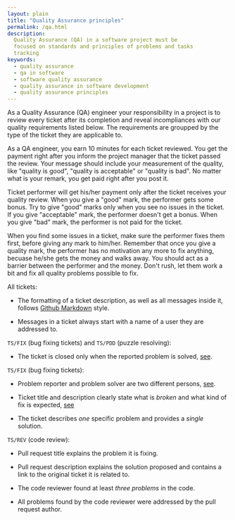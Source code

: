 ```yaml
---
layout: plain
title: "Quality Assurance principles"
permalink: /qa.html
description:
  Quality Assurance (QA) in a software project must be
  focused on standards and principles of problems and tasks
  tracking
keywords:
  - quality assurance
  - qa in software
  - software quality assurance
  - quality assurance in software development
  - quality assurance principles
---
```


As a Quality Assurance (QA) engineer your responsibility in a project is
to review every ticket after its completion and reveal incompliances with
our quality requirements listed below. The requirements are groupped
by the type of the ticket they are applicable to.

As a QA engineer, you earn 10 minutes for each ticket reviewed. You get
the payment right after you inform the project manager that the ticket
passed the review. Your message should include your measurement of the
quality, like "quality is good", "quality is acceptable" or "quality is bad".
No matter what is your remark, you get paid right after you post it.

Ticket performer will get his/her payment only after the ticket receives
your quality review. When you give a "good" mark, the performer gets some
bonus. Try to give "good" marks only when you see no issues in the ticket.
If you give "acceptable" mark, the performer doesn't get a bonus. When
you give "bad" mark, the performer is not paid for the ticket.

When you find some issues in a ticket, make sure the performer
fixes them first, before giving any mark to him/her. Remember that once
you give a quality mark, the performer has no motivation any more to fix
anything, becuase he/she gets the money and walks away.
You should act as a barrier between the performer and the money.
Don't rush, let them work a bit and fix all quality problems possible to fix.

All tickets:

 * The formatting of a ticket description, as well as all messages inside it, follows
   [Github Markdown](https://help.github.com/articles/github-flavored-markdown/)
   style.

 * Messages in a ticket always start with a name of a user they are
   addressed to.

`TS/FIX` (bug fixing tickets) and `TS/PDD` (puzzle resolving):

 * The ticket is closed only when the reported problem is solved,
   [see](http://www.yegor256.com/2015/02/12/top-down-design.html).

`TS/FIX` (bug fixing tickets):

 * Problem reporter and problem solver are two different persons,
   [see](http://www.yegor256.com/2014/11/24/principles-of-bug-tracking.html#1.-keep-it-one-on-one).

 * Ticket title and description clearly state what is _broken_ and
   what kind of fix is expected,
   [see](http://www.yegor256.com/2014/11/24/principles-of-bug-tracking.html#5.-report-when-it-is-broken)

 * The ticket describes _one_ specific problem and provides a _single_ solution.

`TS/REV` (code review):

 * Pull request title explains the problem it is fixing.

 * Pull request description explains the solution proposed and contains
   a link to the original ticket it is related to.

 * The code reviewer found at least _three problems_ in the code.

 * All problems found by the code reviewer were addressed by
   the pull request author.

